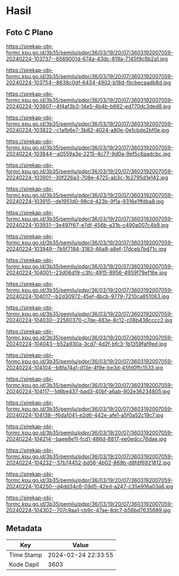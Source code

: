 # Hasil

## Foto C Plano

https://sirekap-obj-formc.kpu.go.id/3b35/pemilu/pdpr/36/03/19/20/07/3603192007059-20240224-103737--6569001d-674a-43dc-819a-7145f9c8b2a1.jpg

https://sirekap-obj-formc.kpu.go.id/3b35/pemilu/pdpr/36/03/19/20/07/3603192007059-20240224-103754--8638c0df-6434-4902-b18d-fbcbecaadb8d.jpg

https://sirekap-obj-formc.kpu.go.id/3b35/pemilu/pdpr/36/03/19/20/07/3603192007059-20240224-103807--4f4af3b3-14e5-4b4b-b662-ed770dc3ded8.jpg

https://sirekap-obj-formc.kpu.go.id/3b35/pemilu/pdpr/36/03/19/20/07/3603192007059-20240224-103822--c1afb6e7-3b82-4024-a80e-0e1cbde2bf0e.jpg

https://sirekap-obj-formc.kpu.go.id/3b35/pemilu/pdpr/36/03/19/20/07/3603192007059-20240224-103844--a0559a3e-2215-4c77-9d0a-9ef5c6aadcbc.jpg

https://sirekap-obj-formc.kpu.go.id/3b35/pemilu/pdpr/36/03/19/20/07/3603192007059-20240224-103901--30f226a3-708e-4725-ab3c-1b2795d1e142.jpg

https://sirekap-obj-formc.kpu.go.id/3b35/pemilu/pdpr/36/03/19/20/07/3603192007059-20240224-103915--de1951d0-98cd-423b-9f1a-9316e1ffdba8.jpg

https://sirekap-obj-formc.kpu.go.id/3b35/pemilu/pdpr/36/03/19/20/07/3603192007059-20240224-103931--3e497f67-e7df-456b-a31b-c490a007c4b9.jpg

https://sirekap-obj-formc.kpu.go.id/3b35/pemilu/pdpr/36/03/19/20/07/3603192007059-20240224-103949--7b5f7184-3183-46a9-a8ef-17dceb7bd71c.jpg

https://sirekap-obj-formc.kpu.go.id/3b35/pemilu/pdpr/36/03/19/20/07/3603192007059-20240224-104001--23d06d19-c3fc-4915-8956-4959f79ef16e.jpg

https://sirekap-obj-formc.kpu.go.id/3b35/pemilu/pdpr/36/03/19/20/07/3603192007059-20240224-104017--b2d30972-45ef-4bcb-9779-7210ca851063.jpg

https://sirekap-obj-formc.kpu.go.id/3b35/pemilu/pdpr/36/03/19/20/07/3603192007059-20240224-104030--22560370-c7de-483e-8c12-c08b438cccc2.jpg

https://sirekap-obj-formc.kpu.go.id/3b35/pemilu/pdpr/36/03/19/20/07/3603192007059-20240224-104043--b52a930a-3cd7-4d2f-bfc3-1b1359faf9ed.jpg

https://sirekap-obj-formc.kpu.go.id/3b35/pemilu/pdpr/36/03/19/20/07/3603192007059-20240224-104104--b8fa74a1-d13e-4f9e-be3d-45fd0ffc1533.jpg

https://sirekap-obj-formc.kpu.go.id/3b35/pemilu/pdpr/36/03/19/20/07/3603192007059-20240224-104117--1d6be437-bad3-40bf-a6ab-902e36234805.jpg

https://sirekap-obj-formc.kpu.go.id/3b35/pemilu/pdpr/36/03/19/20/07/3603192007059-20240224-104138--f6da1041-e2d6-442e-afe1-a5f0a52c19c7.jpg

https://sirekap-obj-formc.kpu.go.id/3b35/pemilu/pdpr/36/03/19/20/07/3603192007059-20240224-104214--baee8e11-fcd1-486d-8817-ee0edcc76dae.jpg

https://sirekap-obj-formc.kpu.go.id/3b35/pemilu/pdpr/36/03/19/20/07/3603192007059-20240224-104232--37b74452-bd56-4b02-869b-d8fdf6921812.jpg

https://sirekap-obj-formc.kpu.go.id/3b35/pemilu/pdpr/36/03/19/20/07/3603192007059-20240224-104250--d4dd34c6-09d5-42ed-a247-c35e916a03a6.jpg

https://sirekap-obj-formc.kpu.go.id/3b35/pemilu/pdpr/36/03/19/20/07/3603192007059-20240224-104302--707c9aa1-cb9c-47ae-8dc7-b56bd7635689.jpg


## Metadata

| Key        | Value               |
| ---------- | ------------------- |
| Time Stamp | 2024-02-24 22:33:55 |
| Kode Dapil | 3603                |



